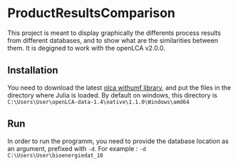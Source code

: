 # ProductResultsComparison

This project is meant to display graphically the differents process results from different databases, and to show what are the similarities between them.
It is degigned to work with the openLCA v2.0.0.

## Installation

You need to download the latest [olca withumf library](https://github.com/msrocka/olca-rust/releases), and put the files in the directory where Julia is loaded. By default on windows, this directory is `C:\Users\User\openLCA-data-1.4\native\1.1.0\Windows\amd64`

## Run
In order to run the programm, you need to provide the database location as an argument, prefixed with `-d`.
For example : `-d C:\Users\User\bioenergiedat_18`
